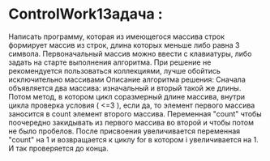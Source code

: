 # ControlWork1Задача :
Написать программу, которая из имеющегося массива строк формирует массив из строк, длина которых меньше либо равна 3 символа. 
Первоначальный массив можно ввести с клавиатуры, либо задать на старте выполнения алгоритма. При решение не рекомендуется пользоваться коллекциями, 
лучше обойтись исключительно массивами
Описание алгоритма решения:
Сначала объявляется два массива: изначальный и вторый такой же длины. Потом метод, в котором цикл соразмерный длине массива,
внутри цикла проверка условия ( <=3 ), если да, то элемент первого массива заносится в count элемент второго массива.
Переменная "count" чтобы поочередно закидывать из первого массива во второй и чтобы потом не было пробелов.
После присвоения увеличивается переменная "count" на 1 и возвращается к циклу for в котором i увеличивается на 1. И так проверяется до конца.
